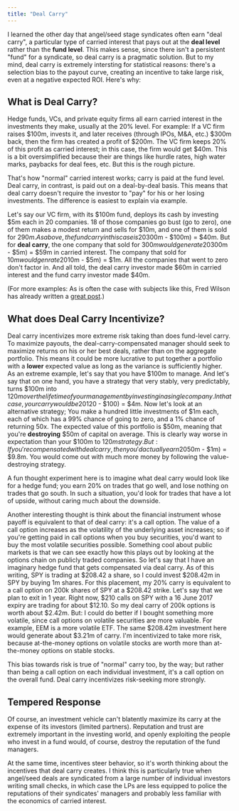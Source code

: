 ```yaml
---
title: "Deal Carry"
---
```


I learned the other day that angel/seed stage syndicates often earn "deal carry", a particular type of carried interest that pays out at the **deal level** rather than the **fund level**. This makes sense, since there isn't a persistent "fund" for a syndicate, so deal carry is a pragmatic solution. But to my mind, deal carry is extremely intersting for statistical reasons: there's a selection bias to the payout curve, creating an incentive to take large risk, even at a negative expected ROI. Here's why:

## What is Deal Carry?

Hedge funds, VCs, and private equity firms all earn carried interest in the investments they make, usually at the 20% level. For example: If a VC firm raises $100m, invests it, and later receives (through IPOs, M&A, etc.) $300m back, then the firm has created a profit of $200m. The VC firm keeps 20% of this profit as carried interest; in this case, the firm would get $40m. This is a bit oversimplified because their are things like hurdle rates, high water marks, paybacks for deal fees, etc. But this is the rough picture.

That's how "normal" carried interest works; carry is paid at the fund level. Deal carry, in contrast, is paid out on a deal-by-deal basis. This means that deal carry doesn't require the investor to "pay" for his or her losing investments. The difference is easiest to explain via example.

Let's say our VC firm, with its $100m fund, deploys its cash by investing $5m each in 20 companies. 18 of those companies go bust (go to zero), one of them makes a modest return and sells for $10m, and one of them is sold for $290m. As above, the fund carry in this case is 20% x ($300m - $100m) = $40m. But for **deal carry**, the one company that sold for $300m would generate 20% x ($300m - $5m) = $59m in carried interest. The company that sold for $10m would genrate 20% x ($10m - $5m) = $1m. All the companies that went to zero don't factor in. And all told, the deal carry investor made $60m in carried interest and the fund carry investor made $40m.

(For more examples: As is often the case with subjects like this, Fred Wilson has already written a [great post](http://avc.com/2016/02/fund-level-vs-deal-by-deal-carry/).)

## What does Deal Carry Incentivize?

Deal carry incentivizes more extreme risk taking than does fund-level carry. To maximize payouts, the deal-carry-compensated manager should seek to maximize returns on his or her best deals, rather than on the aggregate portfolio. This means it could be more lucrative to put together a portfolio with a **lower** expected value as long as the variance is sufficiently higher. As an extreme example, let's say that you have $100m to manage. And let's say that on one hand, you have a strategy that very stably, very predictably, turns $100m into $120m over the lifetime of your management by investing in a single company. In that case, your carry would be 20% x ($120 - $100) = $4m. Now let's look at an alternative strategy; You make a hundred little investments of $1m each, each of which has a 99% chance of going to zero, and a 1% chance of returning 50x. The expected value of this portfolio is $50m, meaning that you're **destroying** $50m of capital on average. This is clearly way worse in expectation than your $100m to $120m strategy. But: If you're compensated with deal carry, then you'd actually earn 20% x ($50m - $1m) = $9.8m. You would come out with much more money by following the value-destroying strategy.

A fun thought experiment here is to imagine what deal carry would look like for a hedge fund; you earn 20% on trades that go well, and lose nothing on trades that go south. In such a situation, you'd look for trades that have a lot of upside, without caring much about the downside.

Another interesting thought is think about the financial instrument whose payoff is equivalent to that of deal carry: it's a call option. The value of a call option increases as the volatility of the underlying asset increases; so if you're getting paid in call options when you buy securities, you'd want to buy the most volatile securities possible. Something cool about public markets is that we can see exactly how this plays out by looking at the options chain on publicly traded companies. So let's say that I have an imaginary hedge fund that gets compensated via deal carry. As of this writing, SPY is trading at $208.42 a share, so I could invest $208.42m in SPY by buying 1m shares. For this placement, my 20% carry is equivalent to a call option on 200k shares of SPY at a $208.42 strike. Let's say that we plan to exit in 1 year. Right now, $210 calls on SPY with a 16 June 2017 expiry are trading for about $12.10. So my deal carry of 200k options is worth about $2.42m. But: I could do better if I bought something more volatile, since call options on volatile securities are more valuable. For example, EEM is a more volatile ETF. The same $208.42m investment here would generate about $3.21m of carry. I'm incentivized to take more risk, because at-the-money options on volatile stocks are worth more than at-the-money options on stable stocks.

This bias towards risk is true of "normal" carry too, by the way; but rather than being a call option on each individual investment, it's a call option on the overall fund. Deal carry incentivizes risk-seeking more strongly.

## Tempered Response

Of course, an investment vehicle can't blatently maximize its carry at the expense of its investors (limited partners). Reputation and trust are extremely important in the investing world, and openly exploiting the people who invest in a fund would, of course, destroy the reputation of the fund managers.

At the same time, incentives steer behavior, so it's worth thinking about the incentives that deal carry creates. I think this is particularly true when angel/seed deals are syndicated from a large number of individual investors writing small checks, in which case the LPs are less equipped to police the reputations of their syndicates' managers and probably less familiar with the economics of carried interest.

